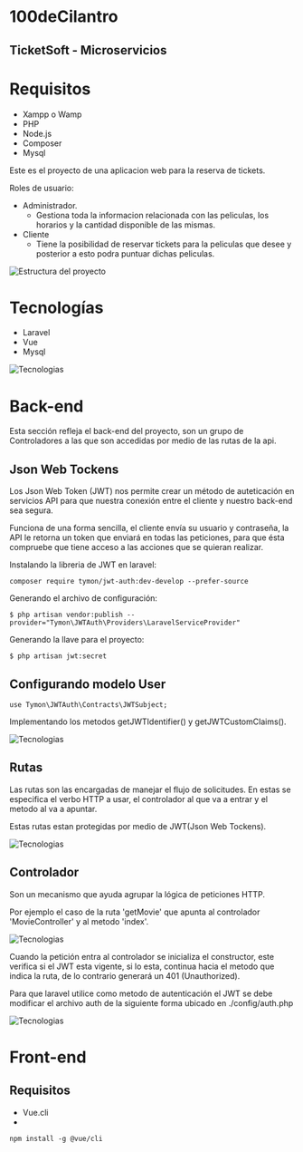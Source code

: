 # 100deCilantro 
## TicketSoft - Microservicios


# Requisitos
- Xampp o Wamp
- PHP
- Node.js
- Composer
- Mysql


Este es el proyecto de una aplicacion web para la reserva de tickets.

Roles de usuario:
- Administrador.
    - Gestiona toda la informacion relacionada con las peliculas, los horarios y la cantidad disponible de las mismas.
- Cliente
    - Tiene la posibilidad de reservar tickets para la peliculas que desee y posterior a esto podra puntuar dichas peliculas.

![Estructura del proyecto](./public/img/EstructuraProyecto.PNG)

# Tecnologías

- Laravel
- Vue
- Mysql

![Tecnologias](./public/img/Tecnologias.PNG)

# Back-end
Esta sección refleja el back-end del proyecto, son un grupo de Controladores a las que son accedidas por medio de las rutas de la api.

## Json Web Tockens
Los Json Web Token (JWT) nos permite crear un método de auteticación en servicios API para que nuestra conexión entre el cliente y nuestro back-end sea segura. 

Funciona de una forma sencilla, el cliente envía su usuario y contraseña, la API le retorna un token que enviará en todas las peticiones, para que ésta compruebe que tiene acceso a las acciones que se quieran realizar.

Instalando la libreria de JWT en laravel:
```
composer require tymon/jwt-auth:dev-develop --prefer-source
```
Generando el archivo de configuración:
```
$ php artisan vendor:publish --provider="Tymon\JWTAuth\Providers\LaravelServiceProvider"
```
Generando la llave para el proyecto:
```
$ php artisan jwt:secret
```

## Configurando modelo User
```
use Tymon\JWTAuth\Contracts\JWTSubject;
```
Implementando los metodos getJWTIdentifier() y getJWTCustomClaims().

![Tecnologias](./public/img/JWTUser.PNG)

## Rutas
Las rutas son las encargadas de manejar el flujo de solicitudes. En estas se especifica el verbo HTTP a usar, el controlador al que va a entrar y el metodo al va a apuntar.

Estas rutas estan protegidas por medio de JWT(Json Web Tockens).

![Tecnologias](./public/img/Api.PNG)

## Controlador
Son un mecanismo que ayuda agrupar la lógica de peticiones HTTP. 

Por ejemplo el caso de la ruta 'getMovie' que apunta al controlador 'MovieController' y al metodo 'index'.

![Tecnologias](./public/img/Controller.PNG)

Cuando la petición entra al controlador se inicializa el constructor, este verifica si el JWT esta vigente, si lo esta, continua hacia el metodo que indica la ruta, de lo contrario generará un 401 (Unauthorized).

Para que laravel utilice como metodo de autenticación el JWT se debe modificar el archivo auth de la siguiente forma ubicado en ./config/auth.php


![Tecnologias](./public/img/Auth.jpeg)

# Front-end
## Requisitos
- Vue.cli
- 
```
npm install -g @vue/cli
```

